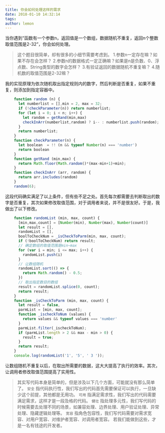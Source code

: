 ```yaml
---
title: 你会如何处理这样的需求
date: 2018-01-10 14:32:14
tags:
author: lemon
---
```

当你遇到“函数有一个参数n，返回值是一个数组，数据随机不重复，返回n个整数取值范围是2-32”，你会如何处理。
<!-- more -->
>这个题目很简单，却有很多的小细节需要考虑到。
>1.参数n一定存在嘛？如果不存在会怎样？
>2.参数n的数据格式一定正确嘛？如果是n是负数、0、浮点数、String类型的数字会怎样？
>3.有验证返回的数据随机不重复嘛？
>4.随机数的取值范围是2-32嘛？

我的实现原理为依次随机取出指定规则内的数字，然后判断是否重复，如果不重复，则添加到指定容器中。
```js
    function random (n) {
      let numberlist = [],min = 2, max = 32;
      if (!checkParameter(n)) return numberlist;
      for (let i = 0; i < n; i++) {
        let random = getRand(min,max)
        checkInArr(numberlist,random) ? i-- : numberlist.push(random);
      }
      return numberlist;
    }
    function checkParameter(n) {
      let boolean  = !! (n && typeof Number(n) === 'number')
      return boolean
    }
    function getRand (min,max) {
      return Math.floor(Math.random()*(max-min+1)+min);
    }
    function checkInArr (arr, random) {
      return arr.includes(random)
    }
    random(6);
```
这段代码确实满足了以上条件，但有些不足之处。首先每次都需要去判断取出的数字是否重复，其次如果修改取值范围，对于调用者来说，并不是很友好。于是，我做出了以下修改。

```js
    function randomList (min, max, count) {
      [min,max,count] = [Number(min), Number(max), Number(count)]
      let result = [],
      randomList = [],
      boolToCheckNum = _isCheckToParm(min, max, count);
      if (!boolToCheckNum) return result;
      // 确定数组的取值范围是min~max
      for (var i = min; i <= max; i++) {
        randomList.push(i)
      }
      // 让数组随机
      randomList.sort(() => {
        return Math.random() - 0.5;
      })
      // 取出指定数目的数组
      result = randomList.splice(0, count);
      return result;
    }
    function _isCheckToParm (min, max, count) {
      let result = false,
      parmList = [min, max, count];
      function _ischeckToNum (values) {
        return values && typeof values === 'number'
      }
      parmList.filter(_ischeckToNum);
      if (parmList.length > 2 && max - min > 0) {
        result = true;
      }
      return result;
    }
    console.log(randomList('1', '5', ' 3 '));
```

让数组随机不重复以后，在取出所需要的数据，这大大提高了执行的效率。其次，让调用者修改取值范围提高了实用性。

>其实写代码本身是简单的，但是涉及以下几个方面，可能就没有那么简单了。
>`安全` 指代码执行性，我们写出的代码首先需要保证可以执行，一旦缺少这个前提，其他都是无用功。
>`可用` 指满足需求性，我们写出的代码需要满足需求，这样才是一段及格的代码。
>`健壮` 指处理多元性，我们写代码的时候需要去处理不同的场景，如兼容处理、边界处理、用户验证处理、异常处理、隐藏逻辑处理等。
>`宽容` 指角色包容性，我们写代码需要对需求宽容、对用户宽容、对维护者宽容、对调用者宽容。
>若我们能做到这些，才是一名有钱途的开发者。